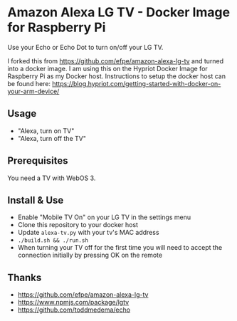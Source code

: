 # Amazon Alexa LG TV - Docker Image for Raspberry Pi

Use your Echo or Echo Dot to turn on/off your LG TV.

I forked this from https://github.com/efpe/amazon-alexa-lg-tv
and turned into a docker image. I am using this on the Hypriot Docker Image for Raspberry Pi as my Docker host. Instructions to setup the docker host can be found here: https://blog.hypriot.com/getting-started-with-docker-on-your-arm-device/

## Usage

- "Alexa, turn on TV"
- "Alexa, turn off the TV"

## Prerequisites

You need a TV with WebOS 3.

## Install & Use

- Enable "Mobile TV On" on your LG TV in the settings menu
- Clone this repository to your docker host
- Update `alexa-tv.py` with your tv's MAC address
- ```./build.sh && ./run.sh```
- When turning your TV off for the first time you will need to accept the connection initially by pressing OK on the remote

## Thanks

- https://github.com/efpe/amazon-alexa-lg-tv
- https://www.npmjs.com/package/lgtv
- https://github.com/toddmedema/echo
